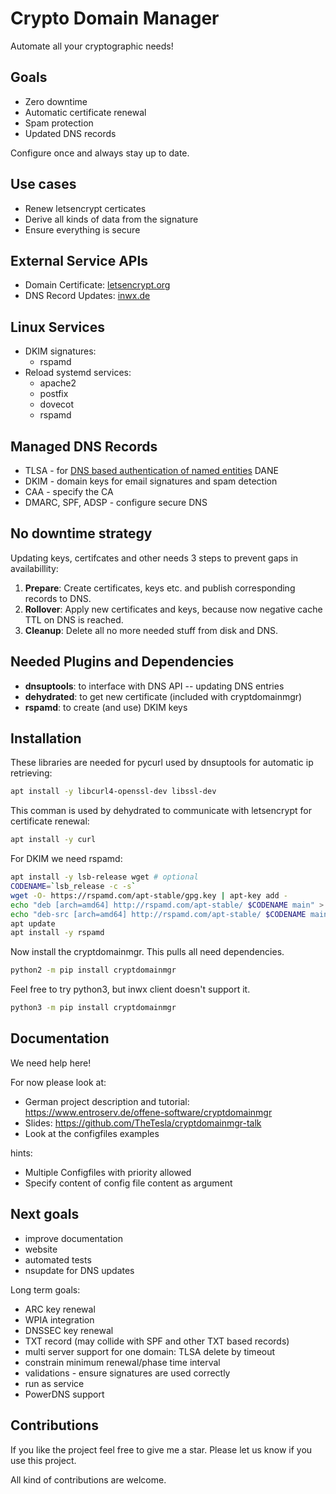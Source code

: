# Crypto Domain Manager

Automate all your cryptographic needs!

## Goals

* Zero downtime
* Automatic certificate renewal
* Spam protection
* Updated DNS records

Configure once and always stay up to date.

## Use cases

* Renew letsencrypt certicates
* Derive all kinds of data from the signature
* Ensure everything is secure

## External Service APIs

* Domain Certificate: [letsencrypt.org](https://letsencrypt.org)
* DNS Record Updates: [inwx.de](https://inwx.de)

## Linux Services

* DKIM signatures:
  * rspamd
* Reload systemd services:
  * apache2
  * postfix
  * dovecot
  * rspamd

## Managed DNS Records

* TLSA - for [DNS based authentication of named entities](https://en.wikipedia.org/wiki/DNS-based_Authentication_of_Named_Entities) DANE
* DKIM - domain keys for email signatures and spam detection
* CAA - specify the CA
* DMARC, SPF, ADSP - configure secure DNS

## No downtime strategy

Updating keys, certifcates and other needs 3 steps to prevent gaps in availabillity:

1. **Prepare**: Create certificates, keys etc. and publish corresponding records to DNS.
2. **Rollover**: Apply new certificates and keys, because now negative cache TTL on DNS is reached.
3. **Cleanup**: Delete all no more needed stuff from disk and DNS.

## Needed Plugins and Dependencies

* **dnsuptools**: to interface with DNS API -- updating DNS entries
* **dehydrated**: to get new certificate (included with cryptdomainmgr)
* **rspamd**: to create (and use) DKIM keys

## Installation

These libraries are needed for pycurl used by dnsuptools for automatic ip retrieving:
```bash
apt install -y libcurl4-openssl-dev libssl-dev
```
This comman is used by dehydrated to communicate with letsencrypt for certificate renewal:
```bash
apt install -y curl
```
For DKIM we need rspamd:
```bash
apt install -y lsb-release wget # optional
CODENAME=`lsb_release -c -s`
wget -O- https://rspamd.com/apt-stable/gpg.key | apt-key add -
echo "deb [arch=amd64] http://rspamd.com/apt-stable/ $CODENAME main" > /etc/apt/sources.list.d/rspamd.list
echo "deb-src [arch=amd64] http://rspamd.com/apt-stable/ $CODENAME main" >> /etc/apt/sources.list.d/rspamd.list
apt update
apt install -y rspamd
```
Now install the cryptdomainmgr. This pulls all need dependencies.
```bash
python2 -m pip install cryptdomainmgr
```
Feel free to try python3, but inwx client doesn't support it.
```bash
python3 -m pip install cryptdomainmgr
```

## Documentation

We need help here!

For now please look at:
* German project description and tutorial: https://www.entroserv.de/offene-software/cryptdomainmgr
* Slides: https://github.com/TheTesla/cryptdomainmgr-talk
* Look at the configfiles examples

hints:
* Multiple Configfiles with priority allowed
* Specify content of config file content as argument

## Next goals

* improve documentation
* website
* automated tests
* nsupdate for DNS updates

Long term goals:
* ARC key renewal
* WPIA integration
* DNSSEC key renewal
* TXT record (may collide with SPF and other TXT based records)
* multi server support for one domain: TLSA delete by timeout
* constrain minimum renewal/phase time interval
* validations - ensure signatures are used correctly
* run as service
* PowerDNS support

## Contributions

If you like the project feel free to give me a star.
Please let us know if you use this project.

All kind of contributions are welcome.
